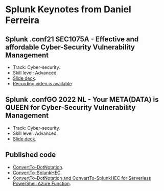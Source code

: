 # Splunk Keynotes from Daniel Ferreira

## Splunk .conf21 SEC1075A - Effective and affordable Cyber-Security Vulnerability Management
- Track: Cyber-security.
- Skill level: Advanced.
- [Slide deck](https://github.com/daniel0x00/splunk.conf-keynotes/blob/main/Splunk%20.conf21%20-%20SEC1075A%20-%20Effective%20and%20affordable%20Cyber-Security%20Vulnerability%20Management.pdf).
- [Recording video is available](https://conf.splunk.com/files/2021/recordings/SEC1075A.mp4). 

## Splunk .confGO 2022 NL - Your META(DATA) is QUEEN for Cyber-Security Vulnerability Management
- Track: Cyber-security.
- Skill level: Advanced.
- [Slide deck](https://github.com/daniel0x00/splunk.conf-keynotes/blob/main/Splunk%20.confGO%202022%20Hilversum%20-%20Your%20META(DATA)%20is%20QUEEN%20for%20Cyber-Security%20Vulnerability%20Management.pdf).

## Published code 
- [ConvertTo-DotNotation](https://gist.github.com/daniel0x00/15f8871f2c0aca803e7f60ae0a1f42c1).
- [ConvertTo-SplunkHEC](https://gist.github.com/daniel0x00/3b5107b206efc7418a3fbaa1f387fc44).
- [ConvertTo-DotNotation and ConvertTo-SplunkHEC for Serverless PowerShell Azure Function](https://gist.github.com/daniel0x00/47523a08bdd658528e4639a3da838e7e).